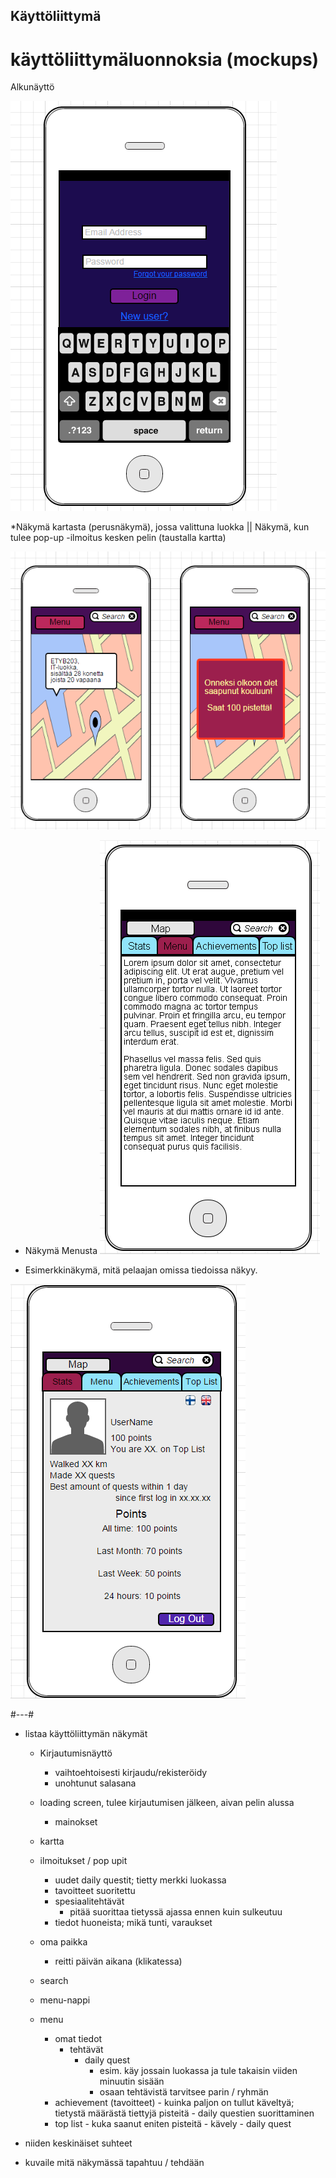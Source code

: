 ## Käyttöliittymä

# käyttöliittymäluonnoksia (mockups)

Alkunäyttö

![Alkunäyttö](alkunäyttö.png)


*Näkymä kartasta (perusnäkymä), jossa valittuna luokka || Näkymä, kun tulee pop-up -ilmoitus kesken pelin (taustalla kartta)

![käyttöliittymäesimerkit](kuvat2.png)


* Näkymä Menusta
 ![käyttöliittymäesimerkki](menu.png) 


* Esimerkkinäkymä, mitä pelaajan omissa tiedoissa näkyy.

 ![Statsit](Stats.png)



#---#


* listaa käyttöliittymän näkymät
   - Kirjautumisnäyttö
       - vaihtoehtoisesti kirjaudu/rekisteröidy
       - unohtunut salasana
   - loading screen, tulee kirjautumisen jälkeen, aivan pelin alussa
       - mainokset
   - kartta
    - ilmoitukset / pop upit
       - uudet daily questit; tietty merkki luokassa
       - tavoitteet suoritettu
       - spesiaalitehtävät 
            - pitää suorittaa tietyssä ajassa ennen kuin sulkeutuu
       - tiedot huoneista; mikä tunti, varaukset
    - oma paikka
        - reitti päivän aikana (klikatessa)
    - search
    - menu-nappi

  - menu
    - omat tiedot 
      - tehtävät
        - daily quest 
            - esim. käy jossain luokassa ja tule takaisin viiden minuutin sisään
            - osaan tehtävistä tarvitsee parin / ryhmän
    - achievement (tavoitteet)
            - kuinka paljon on tullut käveltyä; tietystä määrästä tiettyjä pisteitä
            - daily questien suorittaminen
    - top list
            - kuka saanut eniten pisteitä 
                - kävely
                - daily quest

 
* niiden keskinäiset suhteet


* kuvaile mitä näkymässä tapahtuu / tehdään


